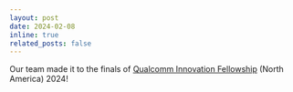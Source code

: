 ```yaml
---
layout: post
date: 2024-02-08
inline: true
related_posts: false
---
```


Our team made it to the finals of <a href="https://www.qualcomm.com/research/university-relations/innovation-fellowship/finalists">Qualcomm Innovation Fellowship</a>  (North America) 2024!
